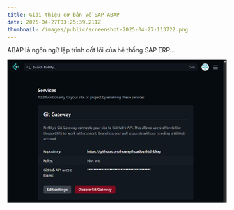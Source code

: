 ```yaml
---
title: Giới thiệu cơ bản về SAP ABAP
date: 2025-04-27T03:25:39.211Z
thumbnail: /images/public/screenshot-2025-04-27-113722.png
---
```

ABAP là ngôn ngữ lập trình cốt lõi của hệ thống SAP ERP...

![](/assets/images/uploads/screenshot-2025-04-26-200333.png)